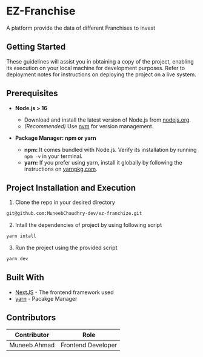 # EZ-Franchise

A platform provide the data of different Franchises to invest

## Getting Started

These guidelines will assist you in obtaining a copy of the project, enabling its execution on your local machine for development purposes. Refer to deployment notes for instructions on deploying the project on a live system.

## Prerequisites

- **Node.js > 16**

  - Download and install the latest version of Node.js from [nodejs.org](https://nodejs.org).
  - _(Recommended)_ Use [nvm](https://github.com/nvm-sh/nvm) for version management.

- **Package Manager: npm or yarn**
  - **npm:** It comes bundled with Node.js. Verify its installation by running `npm -v` in your terminal.
  - **yarn:** If you prefer using yarn, install it globally by following the instructions on [yarnpkg.com](https://yarnpkg.com).

## Project Installation and Execution

1. Clone the repo in your desired directory

```bash
git@github.com:MuneebChaudhry-dev/ez-franchize.git
```

2. Intall the dependencies of project by using following script

```bash
yarn intall
```

3. Run the project using the provided script

```bash
yarn dev
```

## Built With

- [NextJS](https://react.dev/) - The frontend framework used
- [yarn](https://yarnpkg.com/) - Pacakge Manager

## Contributors

| Contributor  | Role               |
| ------------ | ------------------ |
| Muneeb Ahmad | Frontend Developer |
